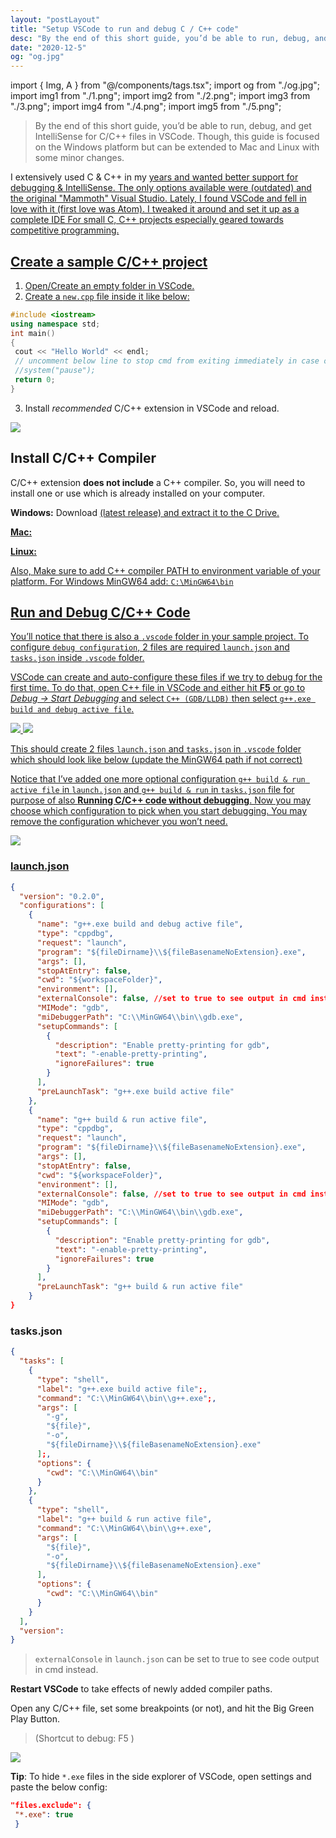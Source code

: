 ```yaml
---
layout: "postLayout"
title: "Setup VSCode to run and debug C / C++ code"
desc: "By the end of this short guide, you’d be able to run, debug, and get IntelliSense for C/C++ files in VSCode"
date: "2020-12-5"
og: "og.jpg"
---
```


import { Img, A } from "@/components/tags.tsx";
import og from "./og.jpg";
import img1 from "./1.png";
import img2 from "./2.png";
import img3 from "./3.png";
import img4 from "./4.png";
import img5 from "./5.png";

> By the end of this short guide, you’d be able to run, debug, and get IntelliSense for C/C++ files in VSCode. Though, this guide is focused on the Windows platform but can be extended to Mac and Linux with some minor changes.

I extensively used C & C++ in my <A href="https://en.wikipedia.org/wiki/Competitive_programming" text="competitive programming" new={true} />
years and wanted better support for debugging & IntelliSense. The only options available
were <A href="https://orwelldevcpp.blogspot.com" text="Dev-C++" new={true} /> (outdated) and the original "Mammoth"
Visual Studio. Lately, I found VSCode and fell in love with it (first love was Atom).
I tweaked it around and set it up as a complete IDE For small C, C++ projects especially
geared towards competitive programming.

## Create a sample C/C++ project

1. Open/Create an empty folder in VSCode.
2. Create a `new.cpp` file inside it like below:

```cpp:new.cpp
#include <iostream>
using namespace std;
int main()
{
 cout << "Hello World" << endl;
 // uncomment below line to stop cmd from exiting immediately in case of "externalConsole": true
 //system("pause");
 return 0;
}
```

3. Install _recommended_ C/C++ extension in VSCode and reload.

<Img src={img1} type="ss" caption="Official C/C++ Extension for VSCode" />

## Install C/C++ Compiler

C/C++ extension **does not include** a C++ compiler. So, you will need to install one or use which is already installed on your computer.

**Windows:** Download <A href="https://github.com/gorvgoyl/MinGW64/releases" text="MinGW64.zip" new={true} /> (latest release) and extract it to the C Drive.

**Mac:** <A href="https://developer.apple.com/xcode/" text="XCode" new={true} />

**Linux:** <A text="GCC" href="https://gcc.gnu.org/"  new={true} />

Also, Make sure to add C++ compiler PATH to environment variable of your platform. For Windows MinGW64 add: `C:\MinGW64\bin`

## Run and Debug C/C++ Code

You’ll notice that there is also a `.vscode` folder in your sample project. To configure `debug configuration`, 2 files are required `launch.json` and `tasks.json` inside `.vscode` folder.

VSCode can create and auto-configure these files if we try to debug for the first time. To do that, open C++ file in VSCode and either hit **F5** or go to _Debug -\> Start Debugging_ and select `C++ (GDB/LLDB)` then select `g++.exe build and debug active file`.

<Img src={img2} type="ss" caption="Select C++ (GDB/LLDB)" />

<Img src={img3} type="ss" caption="Select g++.exe build and debug active file" />

This should create 2 files `launch.json` and `tasks.json` in `.vscode` folder which should look like below (update the MinGW64 path if not correct)

Notice that I’ve added one more optional configuration `g++ build & run active file` in `launch.json` and `g++ build & run` in `tasks.json` file for purpose of also **Running C/C++ code without debugging**. Now you may choose which configuration to pick when you start debugging. You may remove the configuration whichever you won’t need.

<Img src={img4} type="ss" caption="Run & Debug or Only run code" />

### launch.json

```json:launch.json
{
  "version": "0.2.0",
  "configurations": [
    {
      "name": "g++.exe build and debug active file",
      "type": "cppdbg",
      "request": "launch",
      "program": "${fileDirname}\\${fileBasenameNoExtension}.exe",
      "args": [],
      "stopAtEntry": false,
      "cwd": "${workspaceFolder}",
      "environment": [],
      "externalConsole": false, //set to true to see output in cmd instead
      "MIMode": "gdb",
      "miDebuggerPath": "C:\\MinGW64\\bin\\gdb.exe",
      "setupCommands": [
        {
          "description": "Enable pretty-printing for gdb",
          "text": "-enable-pretty-printing",
          "ignoreFailures": true
        }
      ],
      "preLaunchTask": "g++.exe build active file"
    },
    {
      "name": "g++ build & run active file",
      "type": "cppdbg",
      "request": "launch",
      "program": "${fileDirname}\\${fileBasenameNoExtension}.exe",
      "args": [],
      "stopAtEntry": false,
      "cwd": "${workspaceFolder}",
      "environment": [],
      "externalConsole": false, //set to true to see output in cmd instead
      "MIMode": "gdb",
      "miDebuggerPath": "C:\\MinGW64\\bin\\gdb.exe",
      "setupCommands": [
        {
          "description": "Enable pretty-printing for gdb",
          "text": "-enable-pretty-printing",
          "ignoreFailures": true
        }
      ],
      "preLaunchTask": "g++ build & run active file"
    }
}
```

### tasks.json

```json:tasks.json
{
  "tasks": [
    {
      "type": "shell",
      "label": "g++.exe build active file";,
      "command": "C:\\MinGW64\\bin\\g++.exe";,
      "args": [
        "-g",
        "${file}",
        "-o",
        "${fileDirname}\\${fileBasenameNoExtension}.exe"
      ];,
      "options": {
        "cwd": "C:\\MinGW64\\bin"
      }
    },
    {
      "type": "shell",
      "label": "g++ build & run active file",
      "command": "C:\\MinGW64\\bin\\g++.exe",
      "args": [
        "${file}",
        "-o",
        "${fileDirname}\\${fileBasenameNoExtension}.exe"
      ],
      "options": {
        "cwd": "C:\\MinGW64\\bin"
      }
    }
  ],
  "version":
}
```

> `externalConsole` in `launch.json` can be set to true to see code output in cmd instead.

**Restart VSCode** to take effects of newly added compiler paths.

Open any C/C++ file, set some breakpoints (or not), and hit the Big Green Play Button.

> (Shortcut to debug: F5 )

<Img src={img5} type="ss" caption="Select g++.exe build and debug active file" />

**Tip**: To hide `*.exe` files in the side explorer of VSCode, open settings and paste the below config:

```json
"files.exclude": {
 "*.exe": true
 }
```
